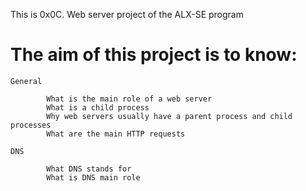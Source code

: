This is  0x0C. Web server project of the ALX-SE program

# The aim of this project is to know:
	
	General

    		What is the main role of a web server
    		What is a child process
    		Why web servers usually have a parent process and child processes
    		What are the main HTTP requests

	DNS

    		What DNS stands for
    		What is DNS main role
 

